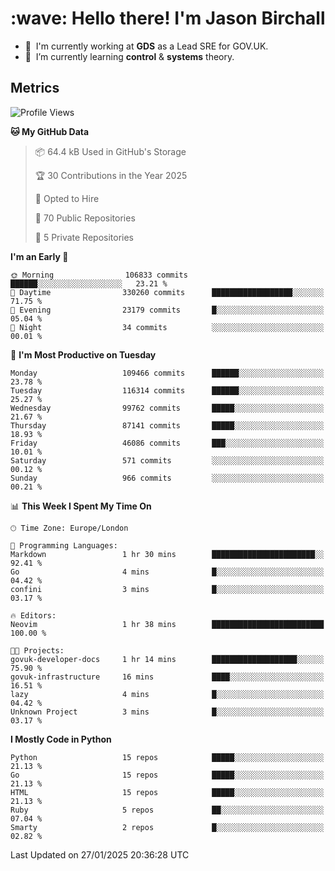 <h1 align="left" id="jason-title">:wave: Hello there! I'm Jason Birchall</h1>

- :office: &nbsp;I'm currently working at **GDS** as a Lead SRE for GOV.UK.
- :seedling: &nbsp;I’m currently learning **control** & **systems** theory.

<h2>Metrics</h2>

<!--START_SECTION:waka-->
![Profile Views](http://img.shields.io/badge/Profile%20Views-0-blue)

**🐱 My GitHub Data** 

> 📦 64.4 kB Used in GitHub's Storage 
 > 
> 🏆 30 Contributions in the Year 2025
 > 
> 💼 Opted to Hire
 > 
> 📜 70 Public Repositories 
 > 
> 🔑 5 Private Repositories 
 > 
**I'm an Early 🐤** 

```text
🌞 Morning                106833 commits      ██████░░░░░░░░░░░░░░░░░░░   23.21 % 
🌆 Daytime                330260 commits      ██████████████████░░░░░░░   71.75 % 
🌃 Evening                23179 commits       █░░░░░░░░░░░░░░░░░░░░░░░░   05.04 % 
🌙 Night                  34 commits          ░░░░░░░░░░░░░░░░░░░░░░░░░   00.01 % 
```
📅 **I'm Most Productive on Tuesday** 

```text
Monday                   109466 commits      ██████░░░░░░░░░░░░░░░░░░░   23.78 % 
Tuesday                  116314 commits      ██████░░░░░░░░░░░░░░░░░░░   25.27 % 
Wednesday                99762 commits       █████░░░░░░░░░░░░░░░░░░░░   21.67 % 
Thursday                 87141 commits       █████░░░░░░░░░░░░░░░░░░░░   18.93 % 
Friday                   46086 commits       ███░░░░░░░░░░░░░░░░░░░░░░   10.01 % 
Saturday                 571 commits         ░░░░░░░░░░░░░░░░░░░░░░░░░   00.12 % 
Sunday                   966 commits         ░░░░░░░░░░░░░░░░░░░░░░░░░   00.21 % 
```


📊 **This Week I Spent My Time On** 

```text
🕑︎ Time Zone: Europe/London

💬 Programming Languages: 
Markdown                 1 hr 30 mins        ███████████████████████░░   92.41 % 
Go                       4 mins              █░░░░░░░░░░░░░░░░░░░░░░░░   04.42 % 
confini                  3 mins              █░░░░░░░░░░░░░░░░░░░░░░░░   03.17 % 

🔥 Editors: 
Neovim                   1 hr 38 mins        █████████████████████████   100.00 % 

🐱‍💻 Projects: 
govuk-developer-docs     1 hr 14 mins        ███████████████████░░░░░░   75.90 % 
govuk-infrastructure     16 mins             ████░░░░░░░░░░░░░░░░░░░░░   16.51 % 
lazy                     4 mins              █░░░░░░░░░░░░░░░░░░░░░░░░   04.42 % 
Unknown Project          3 mins              █░░░░░░░░░░░░░░░░░░░░░░░░   03.17 % 
```

**I Mostly Code in Python** 

```text
Python                   15 repos            █████░░░░░░░░░░░░░░░░░░░░   21.13 % 
Go                       15 repos            █████░░░░░░░░░░░░░░░░░░░░   21.13 % 
HTML                     15 repos            █████░░░░░░░░░░░░░░░░░░░░   21.13 % 
Ruby                     5 repos             ██░░░░░░░░░░░░░░░░░░░░░░░   07.04 % 
Smarty                   2 repos             █░░░░░░░░░░░░░░░░░░░░░░░░   02.82 % 
```




 Last Updated on 27/01/2025 20:36:28 UTC
<!--END_SECTION:waka-->

<!-- links -->

[issues page]: https://github.com/jasonBirchall/jasonBirchall/issues "jasonBirchall/issues"
